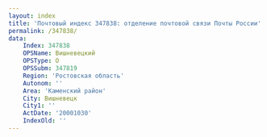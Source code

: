 ```yaml
---
layout: index
title: 'Почтовый индекс 347838: отделение почтовой связи Почты России'
permalink: /347838/
data:
    Index: 347838
    OPSName: Вишневецкий
    OPSType: О
    OPSSubm: 347819
    Region: 'Ростовская область'
    Autonom: ''
    Area: 'Каменский район'
    City: Вишневецк
    City1: ''
    ActDate: '20001030'
    IndexOld: ''
---
```

